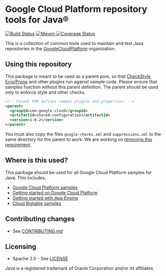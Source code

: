 # Google Cloud Platform repository tools for Java®

[![Build
Status](https://travis-ci.org/GoogleCloudPlatform/java-repo-tools.svg?branch=master)](https://travis-ci.org/GoogleCloudPlatform/java-repo-tools) [![Maven](https://maven-badges.herokuapp.com/maven-central/com.google.cloud.samples/shared-configuration/badge.svg)
](http://search.maven.org/#search%7Cga%7C1%7Ccom.google.cloud.samples) [![Coverage
Status](https://codecov.io/gh/GoogleCloudPlatform/java-repo-tools/branch/master/graph/badge.svg)](https://codecov.io/gh/GoogleCloudPlatform/java-repo-tools)

This is a collection of common tools used to maintain and test Java repositories
in the [GoogleCloudPlatform](https://github.com/GoogleCloudPlatform)
organization.


## Using this repository

This package is meant to be used as a parent pom, so that [CheckStyle](https://github.com/checkstyle/checkstyle), [ErrorProne](http://errorprone.info/) and other plugins run against sample code. Please ensure that samples function without this parent definition. The parent should be used only to enforce style and other checks.

```xml
<!-- Parent POM defines common plugins and properties. -->
<parent>
  <groupId>com.google.cloud</groupId>
  <artifactId>shared-configuration</artifactId>
  <version>1.0.2</version>
</parent>
```

You must also copy the files `google-checks.xml` and `suppressions.xml` to the same directory for the parent to work. We are working on [removing this requirement](https://github.com/GoogleCloudPlatform/java-repo-tools/issues/41).

## Where is this used?

This package should be used for all Google Cloud Platform samples for Java. This includes,

- [Google Cloud Platform samples](https://github.com/GoogleCloudPlatform/java-docs-samples)
- [Getting started on Google Cloud Platform](https://github.com/GoogleCloudPlatform/getting-started-java)
- [Getting started wtih App Engine](https://github.com/GoogleCloudPlatform/appengine-try-java)
- [Cloud Bigtable samples](https://github.com/GoogleCloudPlatform/cloud-bigtable-examples/tree/master/java)


## Contributing changes

-  See [CONTRIBUTING.md](CONTRIBUTING.md)


## Licensing

- Apache 2.0 - See [LICENSE](LICENSE)

Java is a registered trademark of Oracle Corporation and/or its affiliates.
